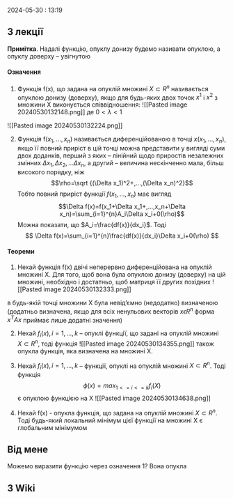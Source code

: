 2024-05-30 : 13:19

## З лекції 

**Примітка**. Надалі функцію, опуклу донизу будемо називати
опуклою, а опуклу доверху – увігнутою
#### Означення 
1. Функція f(х), що задана на опуклій множині  $X\subset R^n$
називається опуклою донизу (доверху), якщо для будь-яких двох точок
$х^1$ і $х^2$ з множини Х виконується співвідношення:
![[Pasted image 20240530132148.png]]
де $0<\lambda<1$

![[Pasted image 20240530132224.png]]

2. Функція f($х_1,..., х_n$) називається диференційованою в
точці $х(х_1,..., х_n)$, якщо її повний приріст в цій точці можна представити
у вигляді суми двох доданків, перший з яких – лінійний щодо приростів
незалежних змінних $\Delta x_1, \Delta x_2,... \Delta x_n$, а другий – величина нескінченно
мала, більш високого порядку, ніж
$$\rho=\sqrt {(\Delta x_1)^2+,...,(\Delta x_n)^2}$$
Тобто повний приріст функції $f(х_1,..., х_n)$ має вигляд
$$\Delta f(x)=f(x_1+\Delta x_1+,...,x_n+\Delta x_n)=\sum_{i=1}^{n}A_i\Delta x_i+0(\rho)$$
Можна показати, що $A_i=\frac{df(x)}{dx_i}$. Тоді $$ \Delta f(x)=\sum_{i=1}^{n}\frac{df(x)}{dx_i}\Delta x_i+0(\rho) $$

#### Теореми
1. Нехай функція f(х) двічі неперервно диференційована
на опуклій множині Х. Для того, щоб вона була опуклою донизу (доверху)
на цій множині, необхідно і достатньо, щоб матриця її других похідних
![[Pasted image 20240530132333.png]]

в будь-якій точці множини Х була невід’ємно (недодатно) визначеною
(додатньо визначена, якщо для всіх ненульових векторів $x  \epsilon  R^n$ форма $x^TAx$
приймає лише додатні значення)

2. Нехай $f_i(x), i=1,...,k$ – опуклі функції, що задані на опуклій множині $X\subset R^n$, тоді функція
![[Pasted image 20240530134355.png]]
також опукла функція, яка визначена на множині Х.

3. Нехай $f_i(x), i=1,...,k$ – функції, опуклі на опуклій множині $X\subset R^n$. Тоді функція $$\phi(x)=max_{1<=i<=k}f_i(X)$$є опуклою функцією на Х
![[Pasted image 20240530134638.png]]

4. Нехай f(х) - опукла функція, що задана на опуклій множині $X\subset R^n$. Тоді будь-який локальний мінімум цієї функції на множині Х є глобальним мінімумом

## Від мене

Можемо виразити функцію через означення 1? Вона опукла
## З Wiki
